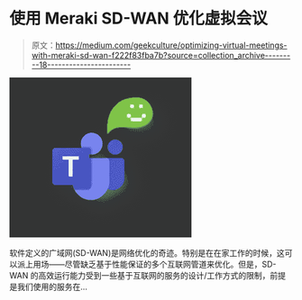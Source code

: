 # 使用 Meraki SD-WAN 优化虚拟会议

> 原文：<https://medium.com/geekculture/optimizing-virtual-meetings-with-meraki-sd-wan-f222f83fba7b?source=collection_archive---------18----------------------->

![](img/79022b9862efb3fc273d6b9aba0411cd.png)

软件定义的广域网(SD-WAN)是网络优化的奇迹。特别是在在家工作的时候，这可以派上用场——尽管缺乏基于性能保证的多个互联网管道来优化。但是，SD-WAN 的高效运行能力受到一些基于互联网的服务的设计/工作方式的限制，前提是我们使用的服务在…